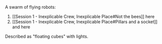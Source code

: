 A swarm of flying robots:
1. [[Session 1 - Inexplicable Crew, Inexplicable Place#Not the bees]] here
2. [[Session 1 - Inexplicable Crew, Inexplicable Place#Pillars and a socket]] and here

Described as "floating cubes" with lights.